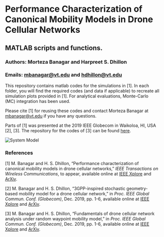 # Performance Characterization of Canonical Mobility Models in Drone Cellular Networks

## MATLAB scripts and functions.

### Authors: Morteza Banagar and Harpreet S. Dhillon

### Emails: mbanagar@vt.edu and hdhillon@vt.edu

This repository contains matlab codes for the simulations in [1]. In each folder, you will find the required codes (and data if applicable) to recreate all simulation plots provided in [1]. For analytical evaluations, Monte-Carlo (MC) integration has been used.

Please cite [1] for reusing these codes and contact Morteza Banagar at mbanagar@vt.edu if you have any questions.

Parts of [1] was presented at the 2019 IEEE Globecom in Waikoloa, HI, USA [2], [3]. The repository for the codes of [3] can be found [here](https://github.com/stochastic-geometry/SRWP-Drones).


![System Model](https://github.com/stochastic-geometry/Mobility-Drones/blob/master/SystemModel.jpg)

### References

[1] M. Banagar and H. S. Dhillon, “Performance characterization of canonical mobility models in drone cellular networks,” <i>IEEE Transactions on Wireless Communications</i>, to appear, available online at [IEEE Xplore](https://ieeexplore.ieee.org/document/9078878) and [ArXiv](https://arxiv.org/abs/1908.05243).

[2] M. Banagar and H. S. Dhillon, “3GPP-inspired stochastic geometry-based mobility model for a drone cellular network,” in <i>Proc. IEEE Global Commun. Conf. (Globecom)</i>, Dec. 2019, pp. 1-6, available online at [IEEE Xplore](https://ieeexplore.ieee.org/document/9013645) and [ArXiv](https://arxiv.org/abs/1905.00972).

[3] M. Banagar and H. S. Dhillon, “Fundamentals of drone cellular network analysis under random waypoint mobility model,” in <i>Proc. IEEE Global Commun. Conf. (Globecom)</i>, Dec. 2019, pp. 1-6, available online at [IEEE Xplore](https://ieeexplore.ieee.org/document/9013341) and [ArXiv](https://arxiv.org/abs/1908.09064).
